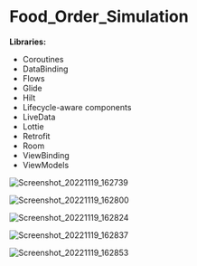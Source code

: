 # Food_Order_Simulation

**Libraries:**
* Coroutines
* DataBinding
* Flows
* Glide
* Hilt
* Lifecycle-aware components
* LiveData
* Lottie 
* Retrofit
* Room
* ViewBinding
* ViewModels


![Screenshot_20221119_162739](https://user-images.githubusercontent.com/9689942/202850872-e26d41b6-7d1a-4a84-ab62-205bf9227d06.png)

![Screenshot_20221119_162800](https://user-images.githubusercontent.com/9689942/202850877-ce846bbd-10de-4bc2-99b4-c64d46bccdc8.png)

![Screenshot_20221119_162824](https://user-images.githubusercontent.com/9689942/202850881-31354753-ecf6-452a-a81f-5463bae2c963.png)

![Screenshot_20221119_162837](https://user-images.githubusercontent.com/9689942/202850886-49fd599c-9777-4358-8ade-568fc0a80701.png)

![Screenshot_20221119_162853](https://user-images.githubusercontent.com/9689942/202850890-a65a741e-1b5c-4f6a-aa34-a918616a1553.png)
